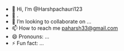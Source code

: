 - 👋 Hi, I’m @Harshpachauri123
- 👀 
  .
- 💞️ I’m looking to collaborate on ...
- 📫 How to reach me paharsh33@gmail.com
- 😄 Pronouns: ...
- ⚡ Fun fact: ...

<!---
Harshpachauri123/Harshpachauri123 is a ✨ special ✨ repository because its `README.md` (this file) appears on your GitHub profile.
You can click the Preview link to take a look at your changes.
--->
